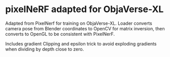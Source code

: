 # pixelNeRF adapted for ObjaVerse-XL

Adapted from PixelNerf for training on ObjaVerse-XL. Loader converts camera pose from Blender coordinates to OpenCV for matrix inversion, then converts to OpenGL to be consistent with PixelNerF. 

Includes gradient Clipping and epsilon trick to avoid exploding gradients when dividing by depth close to zero. 
